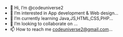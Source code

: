 - 👋 Hi, I’m @codeuniverse2
- 👀 I’m interested in App development & Web design...
- 🌱 I’m currently learning Java,JS,HTML,CSS,PHP...
- 💞️ I’m looking to collaborate on ...
- 📫 How to reach me codeuniverse2@gmail.com...

<!---
codeuniverse2/codeuniverse2 is a ✨ special ✨ repository because its `README.md` (this file) appears on your GitHub profile.
You can click the Preview link to take a look at your changes.
--->
